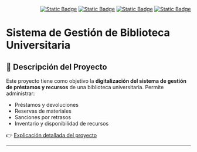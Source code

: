 <div align=right>

[![Static Badge](https://img.shields.io/badge/Inicio-FFFFFF?style=flat&logo=kasasmart&logoColor=000000)](/README.md) [![Static Badge](https://img.shields.io/badge/Modelo%20de%20Dominio-FFFFFF?style=flat&logo=stackshare&logoColor=000000)](/ModeloDeDominio/README.md) [![Static Badge](https://img.shields.io/badge/Código-FFFFFF?style=flat&logo=github&logoColor=000000)](/src) [![Static Badge](https://img.shields.io/badge/Evolución%20MdD-FFFFFF?style=flat&logo=git&logoColor=000000)](/ModeloDelDominio/EvolucionModeloDelDominio.md)

</div>


# Sistema de Gestión de Biblioteca Universitaria

## 🧩 Descripción del Proyecto

Este proyecto tiene como objetivo la **digitalización del sistema de gestión de préstamos y recursos** de una biblioteca universitaria. Permite administrar:

- Préstamos y devoluciones
- Reservas de materiales
- Sanciones por retrasos
- Inventario y disponibilidad de recursos

👉 [Explicación detallada del proyecto](/introduccion/introduccion.md)

---
